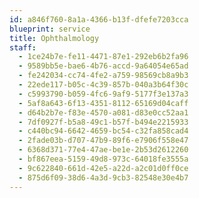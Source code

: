 ```yaml
---
id: a846f760-8a1a-4366-b13f-dfefe7203cca
blueprint: service
title: Ophthalmology
staff:
  - 1ce24b7e-fe11-4471-87e1-292eb6b2fa96
  - 9589bb5e-bae6-4b76-accd-9a64054e65ad
  - fe242034-cc74-4fe2-a759-98569cb8a9b3
  - 22ede117-b05c-4c39-857b-040a3b64f30c
  - c5993790-b059-4fc6-9af9-5177f3e137a3
  - 5af8a643-6f13-4351-8112-65169d04caff
  - d64b2b7e-f83e-4570-a081-d83e0cc52aa1
  - 7df0927f-b5a8-49c1-b57f-b494e2215933
  - c440bc94-6642-4659-bc54-c32fa858cad4
  - 2fade03b-d707-47b9-89f6-e7906f558e47
  - 6368d371-77e4-47ae-be1e-2b53d2612260
  - bf867eea-5159-49d8-973c-64018fe3555a
  - 9c622840-661d-42e5-a22d-a2c01d0ff0ce
  - 875d6f09-38d6-4a3d-9cb3-82548e30e4b7
---
```

